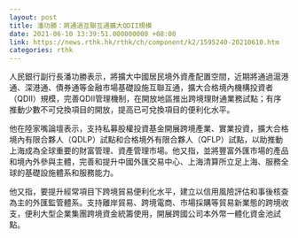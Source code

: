 ```yaml
---
layout: post
title: 潘功勝：將通過互聯互通擴大QDII規模
date: 2021-06-10 13:39:51.000000000 +08:00
link: https://news.rthk.hk/rthk/ch/component/k2/1595240-20210610.htm
categories: rthk
---
```


人民銀行副行長潘功勝表示，將擴大中國居民境外資產配置空間，近期將通過滬港通、深港通、債券通等金融市場基礎設施互聯互通，擴大合格境內機構投資者（QDII）規模，完善QDII管理機制，在開放地區推出跨境理財通業務試點；有序推動少數不可兌換項目的開放，提高已可兌換項目的便利化水平。

他在陸家嘴論壇表示，支持私募股權投資基金開展跨境產業、實業投資，擴大合格境內有限合夥人（QDLP）試點和合格境外有限合夥人（QFLP）試點，以助推動上海成為全球重要的財富管理、資產管理市場。他又指，並將豐富外匯市場的產品和境內外參與主體，完善和提升中國外匯交易中心、上海清算所立足上海、服務全球的基礎設施體系和服務能力。

他又指，要提升經常項目下跨境貿易便利化水平，建立以信用風險評估和事後核查為主的外匯監管體系。支持離岸貿易、跨境電商、市場採購等貿易新業態的跨境收支，便利大型企業集團跨境資金統籌使用，開展跨國公司本外幣一體化資金池試點。
